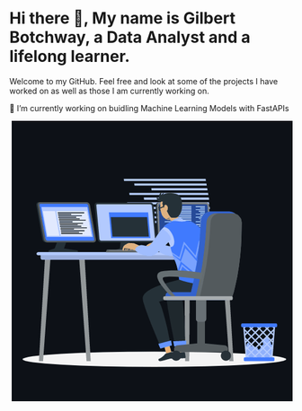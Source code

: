 # Hi there 👋, My name is Gilbert Botchway, a Data Analyst and a lifelong learner. 
Welcome to my GitHub. Feel free and look at some of the projects I have worked on as well as those I am currently working on. 








🔭 I’m currently working on buidling Machine Learning Models with FastAPIs




<p><img align="right" src="https://github.com/Gilbert-B/Gilbert-B/blob/main/gitanimate.gif" alt="gilbert-b" /></p>
<!--
**Gilbert-B/Gilbert-B** is a ✨ _special_ ✨ repository because its `README.md` (this file) appears on your GitHub profile.

Here are some ideas to get you started:

 
- 🌱 I’m currently learning ...
- 👯 I’m looking to collaborate on ...
- 🤔 I’m looking for help with ...
- 💬 Ask me about ...
- 📫 How to reach me: ...
- 😄 Pronouns: ...
- ⚡ Fun fact: ...
-->
